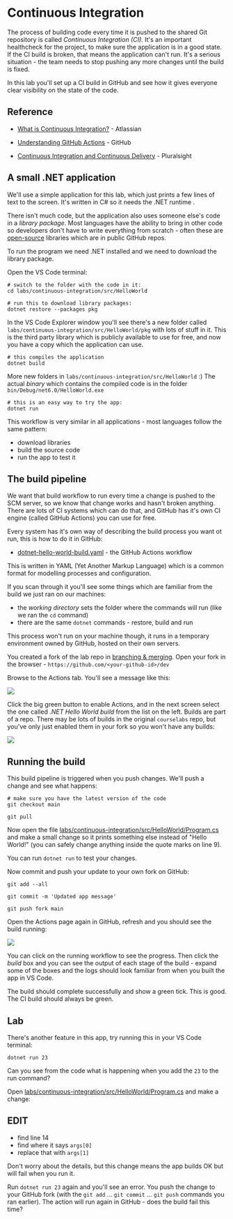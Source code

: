 # Continuous Integration

The process of building code every time it is pushed to the shared Git repository is called _Continuous Integration (CI)_. It's an important healthcheck for the project, to make sure the application is in a good state. If the CI build is broken, that means the application can't run. It's a serious situation - the team needs to stop pushing any more changes until the build is fixed.

In this lab you'll set up a CI build in GitHub and see how it gives everyone clear visibility on the state of the code.

## Reference

- [What is Continuous Integration?](https://www.atlassian.com/continuous-delivery/continuous-integration) - Atlassian

- [Understanding GitHub Actions](https://docs.github.com/en/actions/learn-github-actions/understanding-github-actions) - GitHub

- [Continuous Integration and Continuous Delivery](https://app.pluralsight.com/library/courses/devops-foundations-continuous-integration-continuous-delivery/table-of-contents) - Pluralsight

## A small .NET application

We'll use a simple application for this lab, which just prints a few lines of text to the screen. It's written in C# so it needs the .NET runtime . 

There isn't much code, but the application also uses someone else's code in a _library package_. Most languages have the ability to bring in other code so developers don't have to write everything from scratch - often these are [open-source](https://www.freecodecamp.org/news/what-is-open-source-software-explained-in-plain-english/) libraries which are in public GitHub repos.

To run the program we need .NET installed and we need to download the library package.

Open the VS Code terminal:

```
# switch to the folder with the code in it:
cd labs/continuous-integration/src/HelloWorld

# run this to download library packages:
dotnet restore --packages pkg
```
 
In the VS Code Explorer window you'll see there's a new folder called `labs/continuous-integration/src/HelloWorld/pkg` with lots of stuff in it. This is the third party library which is publicly available to use for free, and now you have a copy which the application can use.

```
# this compiles the application
dotnet build
```

More new folders in `labs/continuous-integration/src/HelloWorld` :) The actual _binary_ which contains the compiled code is in the folder `bin/Debug/net6.0/HelloWorld.exe`

```
# this is an easy way to try the app:
dotnet run
```

This workflow is very similar in all applications - most languages follow the same pattern:

- download libraries
- build the source code
- run the app to test it

## The build pipeline

We want that build workflow to run every time a change is pushed to the SCM server, so we know that change works and hasn't broken anything. There are lots of CI systems which can do that, and GitHub has it's own CI engine (called GitHub Actions) you can use for free.

Every system has it's own way of describing the build process you want ot run, this is how to do it in GitHub:

- [dotnet-hello-world-build.yaml](/.github/workflows/dotnet-hello-world-build.yaml) - the GitHub Actions workflow

This is written in YAML (Yet Another Markup Language) which is a common format for modelling processes and configuration.

If you scan through it you'll see some things which are familiar from the build we just ran on our machines:

- the _working directory_ sets the folder where the commands will run (like we ran the `cd` command)
- there are the same `dotnet` commands - restore, build and run

This process won't run on your machine though, it runs in a temporary environment owned by GitHub, hosted on their own servers.

You created a fork of the lab repo in [branching & merging](/labs/branching-merging/README.md). Open your fork in the browser - `https://github.com/<your-github-id>/dev`

Browse to the Actions tab. You'll see a message like this:

![](/img/continuous-integration/enable-workflows.png)

Click the big green button to enable Actions, and in the next screen select the one called _.NET Hello World build_ from the list on the left. Builds are part of a repo. There may be lots of builds in the original `courselabs` repo, but you've only just enabled them in your fork so you won't have any builds:

![](/img/continuous-integration/no-builds-yet.png)


## Running the build

This build pipeline is triggered when you push changes. We'll push a change and see what happens:

```
# make sure you have the latest version of the code
git checkout main

git pull
```

Now open the file [labs/continuous-integration/src/HelloWorld/Program.cs](/labs/continuous-integration/src/HelloWorld/Program.cs) and make a small change so it prints something else instead of "Hello  World!" (you can safely change anything inside the quote marks on line 9).

You can run `dotnet run` to test your changes.

Now commit and push your update to your own fork on GitHub:

```
git add --all

git commit -m 'Updated app message'

git push fork main
```

Open the Actions page again in GitHub, refresh and you should see the build running:

![](/img/continuous-integration/new-build.png)

You can click on the running workflow to see the progress. Then click the _build_ box and you can see the output of each stage of the build - expand some of the boxes and the logs should look familiar from when you built the app in VS Code.

The build should complete successfully and show a green tick. This is good. The CI build should always be green.

## Lab

There's another feature in this app, try running this in your VS Code terminal:

```
dotnet run 23
```

Can you see from the code what is happening when you add the `23` to the run command?

Open [labs/continuous-integration/src/HelloWorld/Program.cs](/labs/continuous-integration/src/HelloWorld/Program.cs) and make a change:

## EDIT
- find line 14
- find where it says `args[0]`
- replace that with `args[1]`

Don't worry about the details, but this change means the app builds OK but will fail when you run it.

Run `dotnet run 23` again and you'll see an error. You push the change to your GitHub fork (with the `git add` ... `git commit` ... `git push` commands you ran earlier). The action will run again in GitHub - does the build fail this time?
